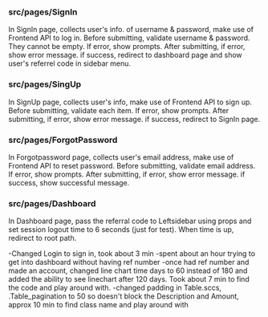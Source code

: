 ### src/pages/SignIn

In SignIn page, collects user's info. of username & password, make use of Frontend API to log in. Before submitting, validate username & password. They cannot be empty. If error, show prompts. After submitting, if error, show error message. if success, redirect to dashboard page and show user's referrel code in sidebar menu.

### src/pages/SingUp

In SignUp page, collects user's info, make use of Frontend API to sign up. Before submitting, validate each item. If error, show prompts. After submitting, if error, show error message. if success, redirect to SignIn page.

### src/pages/ForgotPassword

In Forgotpassword page, collects user's email address, make use of Frontend API to reset password. Before submitting, validate email address. If error, show prompts. After submitting, if error, show error message. if success, show successful message.

### src/pages/Dashboard

In Dashboard page, pass the referral code to Leftsidebar using props and set session logout time to 6 seconds (just for test). When time is up, redirect to root path.


-Changed Login to sign in, took about 3 min
-spent about an hour trying to get into dashboard without having ref number
-once had ref number and made an account, changed line chart time days to 60 instead of 180 and added the ability to see linechart after 120 days. Took about 7 min to find the code and play around with.
-changed padding in Table.sccs, .Table_pagination to 50 so doesn't block the Description and Amount, approx 10 min to find class name and play around with